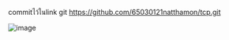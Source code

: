 commitไว้ในlink git
https://github.com/65030121natthamon/tcp.git

![image](https://github.com/user-attachments/assets/42c6c103-eb0e-40a8-91b9-08139824f70d)
